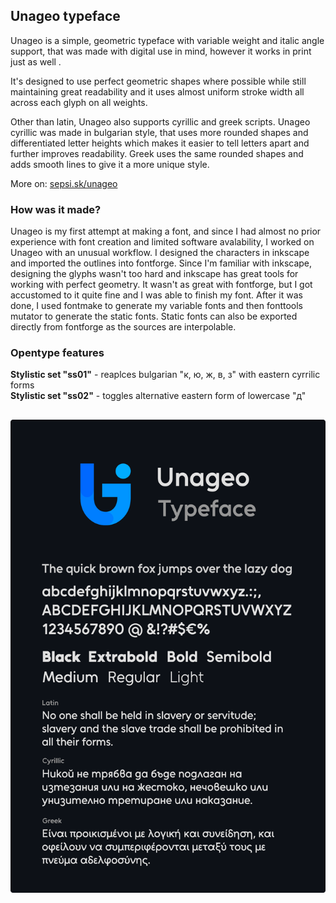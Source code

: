 ## Unageo typeface 

Unageo is a simple, geometric typeface with variable weight and italic angle support, that was made with digital use in mind, however it works in print just as well .

It's designed to use perfect geometric shapes where possible while still maintaining great readability and it uses almost uniform stroke width all across each glyph on all weights.

Other than latin, Unageo also supports cyrillic and greek scripts.
Unageo cyrillic was made in bulgarian style, that uses more rounded shapes and differentiated letter heights which makes it easier to tell letters apart and further improves readability.
Greek uses the same rounded shapes and adds smooth lines to give it a more unique style.

More on: [sepsi.sk/unageo](https://www.sepsi.sk/unageo)

### How was it made?
Unageo is my first attempt at making a font, and since I had almost no prior experience with font creation and limited software avalability, I worked on Unageo with an unusual workflow. I designed the characters in inkscape and imported the outlines into fontforge. Since I'm familiar with inkscape, designing the glyphs  wasn't too hard and inkscape has great tools for working with perfect geometry. It wasn't as great with fontforge, but I got accustomed to it quite fine and I was able to finish my font. After it was done, I used fontmake to generate my variable fonts and then fonttools mutator to generate the static fonts. Static fonts can also be exported directly from fontforge as the sources are interpolable.

### Opentype features

**Stylistic set "ss01"** - reaplces bulgarian "к, ю, ж, в, з" with eastern cyrrilic forms <br/>
**Stylistic set "ss02"** - toggles alternative eastern form of lowercase "д"

##

![alt text](https://github.com/RichardSepsi/Unageo/blob/main/documentation/Unageo.png?raw=true)
